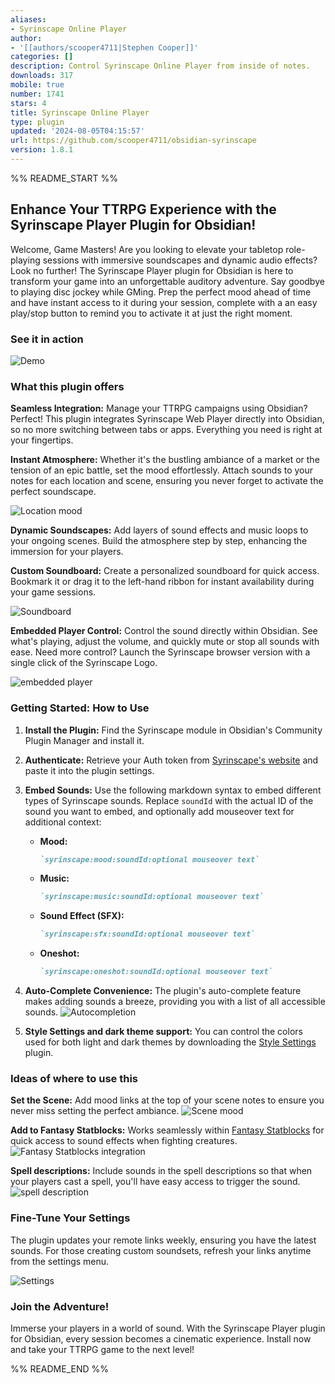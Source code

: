 ```yaml
---
aliases:
- Syrinscape Online Player
author:
- '[[authors/scooper4711|Stephen Cooper]]'
categories: []
description: Control Syrinscape Online Player from inside of notes.
downloads: 317
mobile: true
number: 1741
stars: 4
title: Syrinscape Online Player
type: plugin
updated: '2024-08-05T04:15:57'
url: https://github.com/scooper4711/obsidian-syrinscape
version: 1.8.1
---
```


%% README_START %%

## **Enhance Your TTRPG Experience with the Syrinscape Player Plugin for Obsidian!**

Welcome, Game Masters! Are you looking to elevate your tabletop role-playing sessions with immersive soundscapes and dynamic audio effects? Look no further! The Syrinscape Player plugin for Obsidian is here to transform your game into an unforgettable auditory adventure. Say goodbye to playing disc jockey while GMing. Prep the perfect mood ahead of time and have instant access to it during your session, complete with a an easy play/stop button to remind you to activate it at just the right moment.

### See it in action

![Demo](https://raw.githubusercontent.com/scooper4711/obsidian-syrinscape/HEAD/doc/demo.gif)

### **What this plugin offers**

**Seamless Integration:** Manage your TTRPG campaigns using Obsidian? Perfect! This plugin integrates Syrinscape Web Player directly into Obsidian, so no more switching between tabs or apps. Everything you need is right at your fingertips.

**Instant Atmosphere:** Whether it's the bustling ambiance of a market or the tension of an epic battle, set the mood effortlessly. Attach sounds to your notes for each location and scene, ensuring you never forget to activate the perfect soundscape.

![Location mood](https://raw.githubusercontent.com/scooper4711/obsidian-syrinscape/HEAD/doc/mood.png)

**Dynamic Soundscapes:** Add layers of sound effects and music loops to your ongoing scenes. Build the atmosphere step by step, enhancing the immersion for your players.

**Custom Soundboard:** Create a personalized soundboard for quick access. Bookmark it or drag it to the left-hand ribbon for instant availability during your game sessions.

![Soundboard](https://raw.githubusercontent.com/scooper4711/obsidian-syrinscape/HEAD/doc/soundboard.png)

**Embedded Player Control:** Control the sound directly within Obsidian. See what's playing, adjust the volume, and quickly mute or stop all sounds with ease. Need more control? Launch the Syrinscape browser version with a single click of the Syrinscape Logo.

![embedded player](https://raw.githubusercontent.com/scooper4711/obsidian-syrinscape/HEAD/doc/embedded-player.png)

### Getting Started: How to Use

1. **Install the Plugin:** Find the Syrinscape module in Obsidian's Community Plugin Manager and install it.
2. **Authenticate:** Retrieve your Auth token from [Syrinscape's website](https://syrinscape.com/online/cp/) and paste it into the plugin settings.
3. **Embed Sounds:** Use the following markdown syntax to embed different types of Syrinscape sounds. Replace `soundId` with the actual ID of the sound you want to embed, and optionally add mouseover text for additional context:
    - **Mood:** 
      ```markdown
      `syrinscape:mood:soundId:optional mouseover text`
      ```
    - **Music:** 
      ```markdown
      `syrinscape:music:soundId:optional mouseover text`
      ```
    - **Sound Effect (SFX):** 
      ```markdown
      `syrinscape:sfx:soundId:optional mouseover text`
      ```
    - **Oneshot:** 
      ```markdown
      `syrinscape:oneshot:soundId:optional mouseover text`
      ```
4. **Auto-Complete Convenience:** The plugin's auto-complete feature makes adding sounds a breeze, providing you with a list of all accessible sounds.
    ![Autocompletion](https://raw.githubusercontent.com/scooper4711/obsidian-syrinscape/HEAD/doc/autocomplete.png)

5. **Style Settings and dark theme support:** You can control the colors used for both light and dark themes by downloading the [Style Settings](obsidian://show-plugin?id=obsidian-style-settings) plugin.

### **Ideas of where to use this**

**Set the Scene:** Add mood links at the top of your scene notes to ensure you never miss setting the perfect ambiance.
![Scene mood](https://raw.githubusercontent.com/scooper4711/obsidian-syrinscape/HEAD/doc/location_mood.png)

**Add to Fantasy Statblocks:** Works seamlessly within [Fantasy Statblocks](obsidian://show-plugin?id=obsidian-5e-statblocks) for quick access to sound effects when fighting creatures.
![Fantasy Statblocks integration](https://raw.githubusercontent.com/scooper4711/obsidian-syrinscape/HEAD/doc/fantasy_statblock.png)

**Spell descriptions:** Include sounds in the spell descriptions so that when your players cast a spell, you'll have easy access to trigger the sound.
![spell description](https://raw.githubusercontent.com/scooper4711/obsidian-syrinscape/HEAD/doc/spell.png)

### **Fine-Tune Your Settings**

The plugin updates your remote links weekly, ensuring you have the latest sounds. For those creating custom soundsets, refresh your links anytime from the settings menu.

![Settings](https://raw.githubusercontent.com/scooper4711/obsidian-syrinscape/HEAD/doc/Settings.png)

### **Join the Adventure!**

Immerse your players in a world of sound. With the Syrinscape Player plugin for Obsidian, every session becomes a cinematic experience. Install now and take your TTRPG game to the next level!


%% README_END %%
